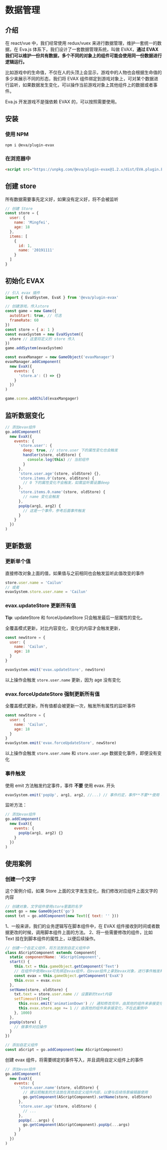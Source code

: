 # 数据管理

## 介绍

在 react/vue 中，我们经常使用 redux/vuex 来进行数据管理，维护一套统一的数据，在 Eva.js 体系下，我们设计了一套数据管理系统，叫做 EVAX，**通过 EVAX 我们可以维护一份共有数据，多个不同的对象上的组件可能会使用同一份数据进行逻辑运行。**

比如游戏中的生命值，不仅在人的头顶上会显示，游戏中的人物也会根据生命值的多少来展示不同的形态，我们将 EVAX 组件绑定到游戏对象上，可对某个数据进行监听，如果数据发生变化，可以操作当前游戏对象上其他组件上的数据或者事件。

Eva.js 开发游戏不是强依赖 EVAX 的，可以按照需要使用。

## 安装

### 使用 NPM
```bash
npm i @eva/plugin-evax
```

### 在浏览器中
```html
<script src="https://unpkg.com/@eva/plugin-evax@1.2.x/dist/EVA.plugin.EVAX.min.js"></script>
```

## 创建 store

所有数据需要事先定义好，如果没有定义好，将不会被监听

```js
// 创建 Store
const store = {
  user: {
    name: 'Mingfei',
    age: 18
  },
  items: [
    {
      id: 1,
      name: '20191111'
    }
  ]
}
```

## 初始化 EVAX

```js
// 引入 evax 插件
import { EvaXSystem, EvaX } from '@eva/plugin-evax'

// 创建游戏，传入store
const game = new Game({
  autoStart: true, // 可选
  frameRate: 60
})
const store = { a: 1 }
const evaxSystem = new EvaXSystem({
  store // 这里将定义的 store 传入
})
game.addSystem(evaxSystem)

const evaxManager = new GameObject('evaxManager')
evaxManager.addComponent(
  new EvaX({
    events: {
      'store.a': () => {}
    }
  })
)

game.scene.addChild(evaxMangager)
```

## 监听数据变化

```js
// 添加evax组件
go.addComponent(
  new EvaX({
    events: {
      'store.user': {
        deep: true, // store.user 下的属性变化也会触发
        handler(store, oldStore) {
          console.log(this) // 当前组件
        }
      },
      'store.user.age'(store, oldStore) {},
      'store.items.0'(store, oldStore) {
        // 0 下的属性变化不会触发，如需监听需设置deep
      },
      'store.items.0.name'(store, oldStore) {
        // name 变化会触发
      },
      popUp(arg1, arg2) {
        // 这是一个事件，参考后面事件触发
      }
    }
  })
)
```

###

## 更新数据

### 更新单个值

直接修改对象上面的值，如果值与之前相同也会触发监听此值改变的事件

```js
store.user.name = 'Cailun'
// 或者
evaxSystem.store.user.name = 'Cailun'
```

### evax.updateStore 更新所有值

**Tip**: updateStore 和 forceUpdateStore 只会触发最后一层属性的变化。

全覆盖模式更新，对比内容变化，变化的内容才会触发更新，

```js
const newStore = {
  user: {
    name: 'Cailun',
    age: 18
  }
}

evaxSystem.emit('evax.updateStore', newStore)
```

以上操作会触发 `store.user.name` 更新，因为 age 没有变化

### evax.forceUpdateStore 强制更新所有值

全覆盖模式更新，所有值都会被更新一次，触发所有属性的监听事件

```js
const newStore = {
  user: {
    name: 'Cailun',
    age: 18
  }
}
evaxSystem.emit('evax.forceUpdateStore', newStore)
```

以上操作会触发 `store.user.name` 和 `store.user.age` 数据变化事件，即便没有变化

### 事件触发

使用 emit 方法触发约定事件，事件 **不要** 使用 evax. 开头

```js
evaxSystem.emit('popUp', arg1, arg2, //...) // 事件约定，事件**不要**使用 evax. 开头
```

监听方法：

```js
// 添加evax组件
go.addComponent(
  new EvaX({
    events: {
      popUp(arg1, arg2) {}
    }
  })
)
```

## 使用案例

### 创建一个文字

这个案例介绍，如果 Store 上面的文字发生变化，我们修改对应组件上面文字的内容

```js
// 创建对象，文字组件使用store里面的名字
const go = new GameObject('go')
const txt = go.addComponent(new Text({ text: '' }))
```

1、一般来讲，我们的业务逻辑写在脚本组件中，在 EVAX 组件接收到时间或者数据更改的时候，调用脚本组件上面的方法。
2、将一些需要修改的组件，比如 Text 挂在到脚本组件的属性上，以便后续操作。

```js
// 创建一个自定义组件，将方法放到自定义组件中
class AScriptComponent extends Component{
  static componentName: 'AScriptComponent',
  start() {
    this.txt = this.gameObject.getComponent('Text')
    // 在组件中使用evax可先绑定evax组件，在evax组件上拿到evax对象，进行事件触发和修改
    const evax = this.gameObject.getComponent('EvaX')
    this.evax = evax.evax
  },
  setName(store, oldStore) {
    txt.text = store.user.name // 设置新的text内容
    setTimeout(()=>{
      this.evax.emit('animationDown') // 通知修改完毕，由其他的组件来承接变化，不在此案例中
      this.evax.store.age += 1 // 由其他的组件来承接变化，不在此案例中
    }, 1000)
  },
  popUp(store) {
    // 做事件对应操作
  }
})

// 添加自定义组件
const aScript = go.addComponent(new AScriptComponent)
```

创建 evax 组件，将需要绑定的事件写入，并且调用自定义组件上的事件

```js
// 添加evax组件
go.addComponent(
  new EvaX({
    events: {
      'store.user.name'(store, oldStore) {
        // 建议把触发的方法放在其他自定义组件内部，以便与后续场景编辑器使用
        go.getComponent(AScriptComponent).setName(store, oldStore)
      },
      'store.user.age'(store, oldStore) {
        // ...
      },
      popUp(...args) {
        go.getComponent(AScriptComponent).popUp(...args)
      }
    }
  })
)
```


